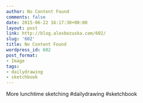 ```yaml
---
author: No Content Found
comments: false
date: 2015-06-22 16:17:30+00:00
layout: post
link: http://blog.alexbezuska.com/602/
slug: '602'
title: No Content Found
wordpress_id: 602
post_format:
- Image
tags:
- dailydrawing
- sketchbook
---
```


More lunchtime sketching #dailydrawing #sketchbook
